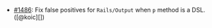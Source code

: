 * [#1486](https://github.com/rubocop/rubocop-rails/issues/1486): Fix false positives for `Rails/Output` when `p` method is a DSL. ([@koic][])
